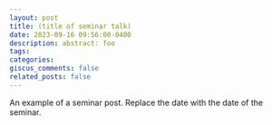 ```yaml
---
layout: post
title: (title of seminar talk)
date: 2023-09-16 09:56:00-0400
description: abstract: foo
tags: 
categories: 
giscus_comments: false
related_posts: false
---
```

An example of a seminar post. Replace the date with the date of the seminar.
